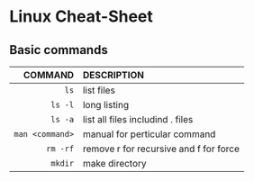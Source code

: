 # Linux Cheat-Sheet

## Basic commands
COMMAND | DESCRIPTION
---:|:---
`ls` | list files
`ls -l` | long listing
`ls -a` | list all files includind . files
`man <command>` | manual for perticular command
`rm -rf` | remove r for recursive and f for force
`mkdir` | make directory
